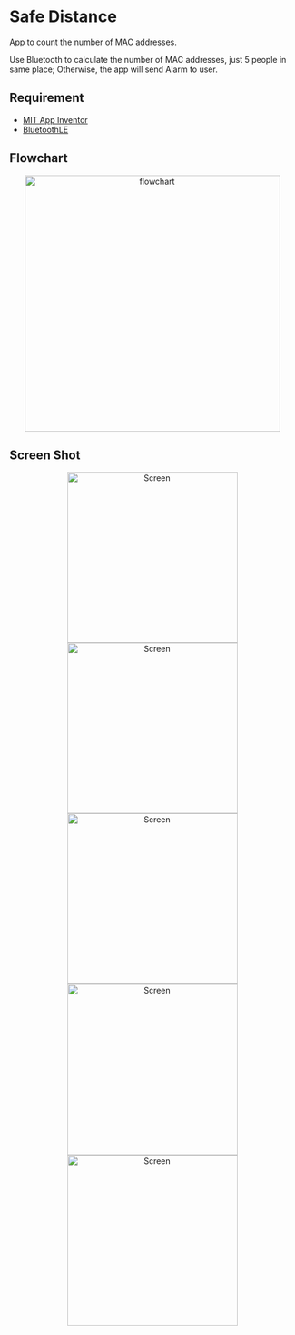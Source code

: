 # Safe Distance

App to count the number of MAC addresses.
 
Use Bluetooth to calculate the number of MAC addresses, just 5 people in same place; Otherwise, the app will send Alarm to user.

## Requirement

* [MIT App Inventor](https://appinventor.mit.edu)
* [BluetoothLE](edu.mit.appinventor.ble.aix)

## Flowchart

<p align="center">
  <img width="450" alt="flowchart" src="https://user-images.githubusercontent.com/27751735/87877021-8340a600-c9e4-11ea-8f60-b1c786170d34.png">
</p>
 
## Screen Shot

<p align="center">  
  <img width="300" alt="Screen" src="https://user-images.githubusercontent.com/27751735/87877035-a10e0b00-c9e4-11ea-941b-969c1aae892e.png"><br>
 <img width="300" alt="Screen" src="https://user-images.githubusercontent.com/27751735/87877036-a23f3800-c9e4-11ea-81f1-638bad231e37.png"><br>
 <img width="300" alt="Screen" src="https://user-images.githubusercontent.com/27751735/87877037-a2d7ce80-c9e4-11ea-8639-85645a544ab5.png"><br>
 <img width="300" alt="Screen" src="https://user-images.githubusercontent.com/27751735/87877039-a4a19200-c9e4-11ea-8d1f-5165d35848ce.png"><br>
 <img width="300" alt="Screen" src="https://user-images.githubusercontent.com/27751735/87877040-a4a19200-c9e4-11ea-8e42-242a4ba7ef64.png"><br>
</p>
